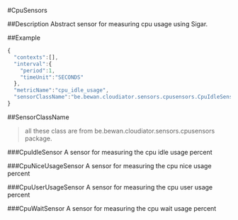 #CpuSensors

##Description
Abstract sensor for measuring cpu usage using Sigar.

##Example
```javascript
{  
  "contexts":[],
  "interval":{  
    "period":1,
    "timeUnit":"SECONDS"
  },
  "metricName":"cpu_idle_usage",
  "sensorClassName":"be.bewan.cloudiator.sensors.cpusensors.CpuIdleSensor"
}
```

##SensorClassName 
>all these class are from be.bewan.cloudiator.sensors.cpusensors package.

###CpuIdleSensor
A sensor for measuring the cpu idle usage percent

###CpuNiceUsageSensor
A sensor for measuring the cpu nice usage percent

###CpuUserUsageSensor
A sensor for measuring the cpu user usage percent

###CpuWaitSensor
A sensor for measuring the cpu wait usage percent
